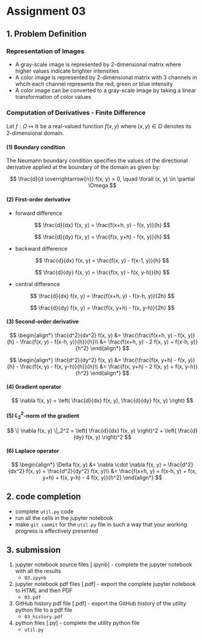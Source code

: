 # Assignment 03

## 1. Problem Definition

### Representation of Images

- A gray-scale image is represented by 2-dimensional matrix where higher values indicate brighter intensities
- A color image is represented by 2-dimensional matrix with 3 channels in whcih each channel represents the red, green or blue intensity
- A color image can be converted to a gray-scale image by taking a linear transformation of color values

### Computation of Derivatives - Finite Difference

Let $f : \Omega \mapsto \mathbb{R}$ be a real-valued function $f(x, y)$ where $(x, y) \in \Omega$ denotes its 2-dimensional domain.

#### (1) Boundary condition

The Neumann boundary condition specifies the values of the directional derivative applied at the boundary of the domain as given by:

$$
\frac{d}{d \overrightarrow{n}} f(x, y) = 0, \quad \forall (x, y) \in \partial \Omega
$$

#### (2) First-order derivative

- forward difference

$$
\frac{d}{dx} f(x, y) = \frac{f(x+h, y) - f(x, y)}{h}
$$

$$
\frac{d}{dy} f(x, y) = \frac{f(x, y+h) - f(x, y)}{h}
$$

- backward difference

$$
\frac{d}{dx} f(x, y) = \frac{f(x, y) - f(x-1, y)}{h}
$$

$$
\frac{d}{dy} f(x, y) = \frac{f(x, y) - f(x, y-h)}{h}
$$

- central difference

$$
\frac{d}{dx} f(x, y) = \frac{f(x+h, y) - f(x-h, y)}{2h}
$$

$$
\frac{d}{dy} f(x, y) = \frac{f(x, y+h) - f(x, y-h)}{2h}
$$

#### (3) Second-order derivative

$$
\begin{align*}
\frac{d^2}{dx^2} f(x, y) &= \frac{\frac{f(x+h, y) - f(x, y)}{h} - \frac{f(x, y) - f(x-h, y)}{h}}{h}\\
&= \frac{f(x+h, y) - 2 f(x, y) + f(x-h, y)}{h^2}
\end{align*}
$$

$$
\begin{align*}
\frac{d^2}{dy^2} f(x, y) &= \frac{\frac{f(x, y+h) - f(x, y)}{h} - \frac{f(x, y) - f(x, y-h)}{h}}{h}\\
&= \frac{f(x, y+h) - 2 f(x, y) + f(x, y-h)}{h^2}
\end{align*}
$$

#### (4) Gradient operator

$$
\nabla f(x, y) = \left( \frac{d}{dx} f(x, y),  \frac{d}{dy} f(x, y) \right)
$$

#### (5) $L_2^2$-norm of the gradient

$$
\| \nabla f(x, y) \|_2^2 = \left( \frac{d}{dx} f(x, y) \right)^2 + \left( \frac{d}{dy} f(x, y) \right)^2
$$

#### (6) Laplace operator

$$
\begin{align*}
\Delta f(x, y) &= \nabla \cdot \nabla f(x, y) = \frac{d^2}{dx^2} f(x, y) + \frac{d^2}{dy^2} f(x, y)\\
   &= \frac{f(x+h, y) + f(x-h, y) + f(x, y+h) + f(x, y-h) - 4 f(x, y)}{h^2}
\end{align*}
$$

## 2. code completion

- complete `util.py` code
- run all the cells in the jupyter notebook
- make `git commit` for the `util.py` file in such a way that your working progress is effectively presented

## 3. submission

1. jupyter notebook source files [.ipynb] - complete the jupyter notebook with all the results
   - `03.ipynb`
2. jupyter notebook pdf files [.pdf] - export the complete jupyter notebook to HTML and then PDF
   - `03.pdf`
3. GitHub history pdf file [.pdf] - export the GitHub history of the utility python file to a pdf file
   - `03_history.pdf`
4. python files [.py] - complete the utility python file
   - `util.py`
